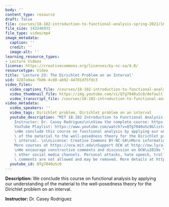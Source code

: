 ```yaml
---
body: ''
content_type: resource
draft: false
file: courses/18-102-introduction-to-functional-analysis-spring-2021/18102-sp21-lecture-23_360p_16_9.mp4
file_size: 143246931
file_type: video/mp4
image_metadata:
  caption: ''
  credit: ''
  image-alt: ''
learning_resource_types:
- Lecture Videos
license: https://creativecommons.org/licenses/by-nc-sa/4.0/
resourcetype: Video
title: 'Lecture 23: The Dirichlet Problem on an Interval'
uid: 4287a9aa-fbd6-4cd8-ab92-44701d75fdc3
video_files:
  video_captions_file: /courses/18-102-introduction-to-functional-analysis-spring-2021/1KM1FhDX02zobM7FrKIcLDHNTOioiFV9W_transcript.webvtt
  video_thumbnail_file: https://img.youtube.com/vi/QTg7040uSc0/default.jpg
  video_transcript_file: /courses/18-102-introduction-to-functional-analysis-spring-2021/1KM1FhDX02zobM7FrKIcLDHNTOioiFV9W_transcript.pdf
video_metadata:
  video_speakers: ''
  video_tags: Dirichlet problem, Dirichlet problem on an interval
  youtube_description: "MIT 18.102 Introduction to Functional Analysis, Spring 2021\n\
    Instructor: Dr. Casey Rodriguez\n\nView the complete course: https://ocw.mit.edu/courses/18-102-introduction-to-functional-analysis-spring-2021/\n\
    YouTube Playlist: https://www.youtube.com/watch?v=QTg7040uSc0&list=PLUl4u3cNGP63micsJp_--fRAjZXPrQzW_&index=23\n\
    \nWe conclude this course on functional analysis by applying our understanding\
    \ of the material to the well-posedness theory for the Dirichlet problem on an\
    \ interval. \n\nLicense: Creative Commons BY-NC-SA\nMore information at https://ocw.mit.edu/terms\n\
    More courses at https://ocw.mit.edu\nSupport OCW at http://ow.ly/a1If50zVRlQ\n\
    \nWe encourage constructive comments and discussion on OCW\u2019s YouTube and\
    \ other social media channels. Personal attacks, hate speech, trolling, and inappropriate\
    \ comments are not allowed and may be removed. More details at https://ocw.mit.edu/comments."
  youtube_id: QTg7040uSc0
---
```

**Description:** We conclude this course on functional analysis by applying our understanding of the material to the well-posedness theory for the Dirichlet problem on an interval. 

**Instructor:** Dr. Casey Rodriguez